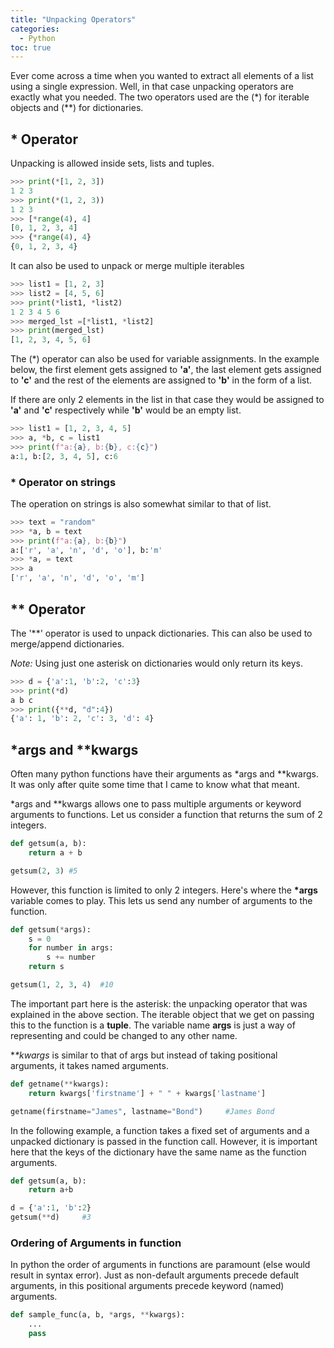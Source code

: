 ```yaml
---
title: "Unpacking Operators"
categories:
  - Python
toc: true
---
```


Ever come across a time when you wanted to extract all elements of a list using 
a single expression. Well, in that case unpacking operators are exactly what you needed.
The two operators used are the (*) for iterable objects and (**) for dictionaries. 

## * Operator

Unpacking is allowed inside sets, lists and tuples.
```python
>>> print(*[1, 2, 3])
1 2 3
>>> print(*(1, 2, 3))
1 2 3
>>> [*range(4), 4]
[0, 1, 2, 3, 4]
>>> {*range(4), 4}
{0, 1, 2, 3, 4}
```

It can also be used to unpack or merge multiple iterables 
```python
>>> list1 = [1, 2, 3]
>>> list2 = [4, 5, 6]
>>> print(*list1, *list2)
1 2 3 4 5 6
>>> merged_lst =[*list1, *list2]
>>> print(merged_lst)
[1, 2, 3, 4, 5, 6]
```

The (*) operator can also be used for variable assignments. In the example below, 
the first element gets assigned to **'a'**, the last element gets assigned to **'c'** 
and the rest of the elements are assigned to **'b'** in the form of a list.

If there are only 2 elements in the list in that case they would be assigned to 
**'a'** and **'c'** respectively while **'b'** would be an empty list.
```python
>>> list1 = [1, 2, 3, 4, 5]
>>> a, *b, c = list1
>>> print(f"a:{a}, b:{b}, c:{c}")
a:1, b:[2, 3, 4, 5], c:6
```

### * Operator on strings
The operation on strings is also somewhat similar to that of list.
```python
>>> text = "random"
>>> *a, b = text
>>> print(f"a:{a}, b:{b}")
a:['r', 'a', 'n', 'd', 'o'], b:'m'
>>> *a, = text
>>> a
['r', 'a', 'n', 'd', 'o', 'm']
```

## \*\* Operator

The '**' operator is used to unpack dictionaries. This can also be used to 
merge/append dictionaries.

*Note:* Using just one asterisk on dictionaries would only return its keys.

```python
>>> d = {'a':1, 'b':2, 'c':3}
>>> print(*d)
a b c
>>> print({**d, "d":4})
{'a': 1, 'b': 2, 'c': 3, 'd': 4}
```

## \*args and \*\*kwargs
Often many python functions have their arguments as *args and **kwargs. It was only 
after quite some time that I came to know what that meant.

*args and **kwargs allows one to pass multiple arguments or keyword arguments to 
functions. Let us consider a function that returns the sum of 2 
integers.
```python
def getsum(a, b):
    return a + b

getsum(2, 3) #5
```
However, this function is limited to only 2 integers. Here's where the **\*args** 
variable comes to play. This lets us send any number of arguments to the function.
```python
def getsum(*args):
    s = 0
    for number in args:
        s += number
    return s

getsum(1, 2, 3, 4)  #10
```
The important part here is the asterisk: the unpacking operator that was explained 
in the above section. The iterable object that we get on passing this to the 
function is a **tuple**. The variable name **args** is just a way of representing and 
could be changed to any other name.


**\**kwargs** is similar to that of args but instead of taking positional arguments, 
it takes named arguments.
```python
def getname(**kwargs):
    return kwargs['firstname'] + " " + kwargs['lastname']

getname(firstname="James", lastname="Bond")     #James Bond
```
In the following example, a function takes a fixed set of arguments and a 
unpacked dictionary is passed in the function call. However, it is important here 
that the keys of the dictionary have the same name as the function arguments.
```python
def getsum(a, b):
    return a+b

d = {'a':1, 'b':2}
getsum(**d)     #3
```


### Ordering of Arguments in function

In python the order of arguments in functions are paramount (else would result 
in syntax error). Just as non-default arguments precede default arguments, in this 
positional arguments precede keyword (named) arguments.
```python
def sample_func(a, b, *args, **kwargs):
    ...
    pass
```
